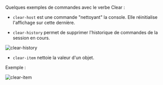 Quelques exemples de commandes avec le verbe Clear :

* `clear-host` est une commande "nettoyant" la console. Elle réinitialise l'affichage sur cette dernière.

* `clear-history` permet de supprimer l'historique de commandes de la session en cours.

![clear-history](https://user-images.githubusercontent.com/73824294/102186607-3093e900-3eb3-11eb-8627-d206251da9ae.PNG)

* `clear-item` nettoie la valeur d'un objet.

Exemple :

![clear-item](https://user-images.githubusercontent.com/73824294/102186500-ff1b1d80-3eb2-11eb-906a-b2aeea8c5204.PNG)
